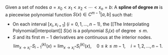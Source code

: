 Given a set of nodes $a = x_0 < x_1 < x_2 < \cdots < x_n = b$: 
A **spline of degree $m$** is a piecewise polynomial function $S(x) \in C^{m-1}[a, b]$ such that:

- On each interval $[x_i, x_{i+1}]$ $(i = 0, 1, \dots, n-1)$, the [[The Interpolating Polynomial|interpolant]] $S(x)$ is a polynomial $S_i(x)$ of degree $\leq m$. 
- $S$ and its first $m-1$ derivatives are continuous at the interior nodes. $$ \lim_{x \to x_i^-} S_{i-1}^{(k)}(x) = \lim_{x \to x_i^+} S_i^{(k)}(x), \quad 0 \leq k \leq m-1, \quad i = 1, 2, \dots, n-1. $$
